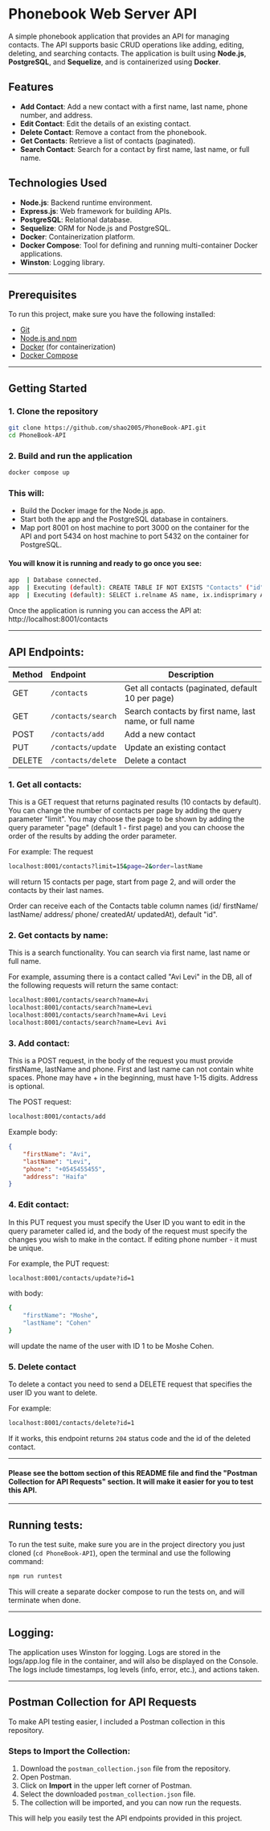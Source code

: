 # Phonebook Web Server API

A simple phonebook application that provides an API for managing contacts. The API supports basic CRUD operations like adding, editing, deleting, and searching contacts. The application is built using **Node.js**, **PostgreSQL**, and **Sequelize**, and is containerized using **Docker**.

## Features
- **Add Contact**: Add a new contact with a first name, last name, phone number, and address.
- **Edit Contact**: Edit the details of an existing contact.
- **Delete Contact**: Remove a contact from the phonebook.
- **Get Contacts**: Retrieve a list of contacts (paginated).
- **Search Contact**: Search for a contact by first name, last name, or full name.

## Technologies Used
- **Node.js**: Backend runtime environment.
- **Express.js**: Web framework for building APIs.
- **PostgreSQL**: Relational database.
- **Sequelize**: ORM for Node.js and PostgreSQL.
- **Docker**: Containerization platform.
- **Docker Compose**: Tool for defining and running multi-container Docker applications.
- **Winston**: Logging library.
  
---

## Prerequisites

To run this project, make sure you have the following installed:
- [Git](https://git-scm.com/downloads)
- [Node.js and npm](https://nodejs.org/en/download/prebuilt-installer)
- [Docker](https://docs.docker.com/get-docker/) (for containerization)
- [Docker Compose](https://docs.docker.com/compose/install/)

---

## Getting Started

### 1. Clone the repository

```bash
git clone https://github.com/shao2005/PhoneBook-API.git
cd PhoneBook-API
```

### 2. Build and run the application

```bash
docker compose up
```
### This will:
- Build the Docker image for the Node.js app.
- Start both the app and the PostgreSQL database in containers.
- Map port 8001 on host machine to port 3000 on the container for the API and port 5434 on host machine to port 5432 on the container for PostgreSQL.

#### You will know it is running and ready to go once you see:

```bash
app  | Database connected.
app  | Executing (default): CREATE TABLE IF NOT EXISTS "Contacts" ("id"   SERIAL , "firstName" VARCHAR(255) NOT NULL, "lastName" VARCHAR(255) NOT NULL, "phone" VARCHAR(255) NOT NULL UNIQUE, "address" VARCHAR(255), "createdAt" TIMESTAMP WITH TIME ZONE NOT NULL, "updatedAt" TIMESTAMP WITH TIME ZONE NOT NULL, PRIMARY KEY ("id"));
app  | Executing (default): SELECT i.relname AS name, ix.indisprimary AS primary, ix.indisunique AS unique, ix.indkey AS indkey, array_agg(a.attnum) as column_indexes, array_agg(a.attname) AS column_names, pg_get_indexdef(ix.indexrelid) AS definition FROM pg_class t, pg_class i, pg_index ix, pg_attribute a WHERE t.oid = ix.indrelid AND i.oid = ix.indexrelid AND a.attrelid = t.oid AND t.relkind = 'r' and t.relname = 'Contacts' GROUP BY i.relname, ix.indexrelid, ix.indisprimary, ix.indisunique, ix.indkey ORDER BY i.relname;
```

Once the application is running you can access the API at:
http://localhost:8001/contacts

---

## API Endpoints:
| Method        | Endpoint      | Description  |
| :-------------|:-------------|-----|
| GET      | `/contacts`        |Get all contacts (paginated, default 10 per page)|
| GET      | `/contacts/search` |Search contacts by first name, last name, or full name|
| POST     | `/contacts/add`    |Add a new contact|
| PUT      | `/contacts/update` |Update an existing contact|
| DELETE   | `/contacts/delete` |Delete a contact|

### 1. Get all contacts:
This is a GET request that returns paginated results (10 contacts by default). You can change the number of contacts per page by adding the query parameter "limit". You may choose the page to be shown by adding the query parameter "page" (default 1 - first page) and you can choose the order of the results by adding the order parameter.

For example: 
The request 
```bash
localhost:8001/contacts?limit=15&page=2&order=lastName
```
will return 15 contacts per page, start from page 2, and will order the contacts by their last names.

Order can receive each of the Contacts table column names (id/ firstName/ lastName/ address/ phone/ createdAt/ updatedAt), default "id".

### 2. Get contacts by name:
This is a search functionality. You can search via first name, last name or full name.

For example, assuming there is a contact called "Avi Levi" in the DB, all of the following requests will return the same contact:

```bash
localhost:8001/contacts/search?name=Avi
localhost:8001/contacts/search?name=Levi
localhost:8001/contacts/search?name=Avi Levi
localhost:8001/contacts/search?name=Levi Avi
```

### 3. Add contact:
This is a POST request, in the body of the request you must provide firstName, lastName and phone. First and last name can not contain white spaces. Phone may have + in the beginning, must have 1-15 digits. Address is optional.

The POST request:
```bash
localhost:8001/contacts/add
```
Example body:
```JSON
{
    "firstName": "Avi",
    "lastName": "Levi",
    "phone": "+0545455455",
    "address": "Haifa"
}
```

### 4. Edit contact:
In this PUT request you must specify the User ID you want to edit in the query parameter called id, and the body of the request must specify the changes you wish to make in the contact. If editing phone number - it must be unique.

For example, the PUT request:
```bash
localhost:8001/contacts/update?id=1
```
with body:
```bash
{
    "firstName": "Moshe",
    "lastName": "Cohen"
}
```
will update the name of the user with ID 1 to be Moshe Cohen.


### 5. Delete contact
To delete a contact you need to send a DELETE request that specifies the user ID you want to delete.

For example:
```bash
localhost:8001/contacts/delete?id=1
```
If it works, this endpoint returns `204` status code and the id of the deleted contact.

---
#### Please see the bottom section of this README file and find the "Postman Collection for API Requests" section. It will make it easier for you to test this API.
---

## Running tests:
To run the test suite, make sure you are in the project directory you just cloned (`cd PhoneBook-API`), open the terminal and use the following command:
```bash
npm run runtest
``` 
This will create a separate docker compose to run the tests on, and will terminate when done.

---

## Logging:
The application uses Winston for logging. Logs are stored in the logs/app.log file in the container, and will also be displayed on the Console. The logs include timestamps, log levels (info, error, etc.), and actions taken.

---
## Postman Collection for API Requests

To make API testing easier, I included a Postman collection in this repository.

### Steps to Import the Collection:

1. Download the `postman_collection.json` file from the repository.
2. Open Postman.
3. Click on **Import** in the upper left corner of Postman.
4. Select the downloaded `postman_collection.json` file.
5. The collection will be imported, and you can now run the requests.

This will help you easily test the API endpoints provided in this project. 
